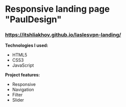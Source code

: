 
# Responsive landing page "PaulDesign"
### **https://itshliakhov.github.io/laslesvpn-landing/**  
**Technologies I used:**  
* HTML5
* CSS3
* JavaScript

**Project features:**
* Responsive
* Navigation
* Filter
* Slider
 

